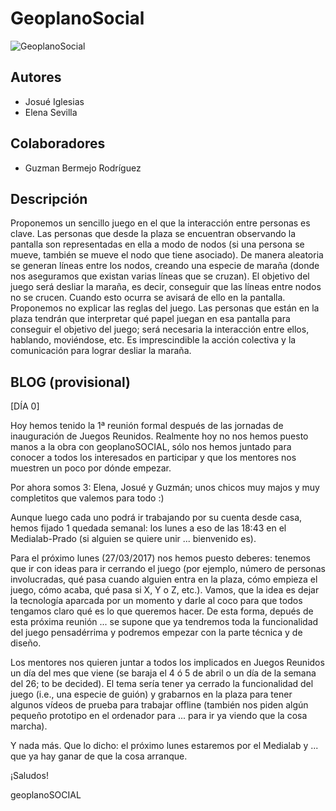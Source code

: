# GeoplanoSocial


![GeoplanoSocial](header.png)

Autores
------------
 * Josué Iglesias
 * Elena Sevilla
 
 
Colaboradores
------------
* Guzman Bermejo Rodríguez

Descripción
------------

Proponemos un sencillo juego en el que la interacción entre personas es clave. Las personas que desde la plaza se encuentran observando la pantalla son representadas en ella a modo de nodos (si una persona se mueve, también se mueve el nodo que tiene asociado). De manera aleatoria se generan líneas entre los nodos, creando una especie de maraña (donde nos aseguramos que existan varias líneas que se cruzan). El objetivo del juego será desliar la maraña, es decir, conseguir que las líneas entre nodos no se crucen. Cuando esto ocurra se avisará de ello en la pantalla. Proponemos no explicar las reglas del juego. Las personas que están en la plaza tendrán que interpretar qué papel juegan en esa pantalla para conseguir el objetivo del juego; será necesaria la interacción entre ellos, hablando, moviéndose, etc. Es imprescindible la acción colectiva y la comunicación para lograr desliar la maraña.

BLOG (provisional)
------------
[DÍA 0]

Hoy hemos tenido la 1ª reunión formal después de las jornadas de inauguración de Juegos Reunidos. Realmente hoy no nos hemos puesto manos a la obra con geoplanoSOCIAL, sólo nos hemos juntado para conocer a todos los interesados en participar y que los mentores nos muestren un poco por dónde empezar.

Por ahora somos 3: Elena, Josué y Guzmán; unos chicos muy majos y muy completitos que valemos para todo :)

Aunque luego cada uno podrá ir trabajando por su cuenta desde casa, hemos fijado 1 quedada semanal: los lunes a eso de las 18:43 en el Medialab-Prado (si alguien se quiere unir ... bienvenido es).

Para el próximo lunes (27/03/2017) nos hemos puesto deberes: tenemos que ir con ideas para ir cerrando el juego (por ejemplo, número de personas involucradas, qué pasa cuando alguien entra en la plaza, cómo empieza el juego, cómo acaba, qué pasa si X, Y o Z, etc.). Vamos, que la idea es dejar la tecnología aparcada por un momento y darle al coco para que todos tengamos claro qué es lo que queremos hacer. De esta forma, depués de esta próxima reunión ... se supone que ya tendremos toda la funcionalidad del juego pensadérrima y podremos empezar con la parte técnica y de diseño.

Los mentores nos quieren juntar a todos los implicados en Juegos Reunidos un día del mes que viene (se baraja el 4 ó 5 de abril o un día de la semana del 26; to be decided). El tema sería tener ya cerrado la funcionalidad del juego (i.e., una especie de guión) y grabarnos en la plaza para tener algunos vídeos de prueba para trabajar offline (también nos piden algún pequeño prototipo en el ordenador para ... para ir ya viendo que la cosa marcha).

Y nada más. Que lo dicho: el próximo lunes estaremos por el Medialab y ... que ya hay ganar de que la cosa arranque.

¡Saludos!

geoplanoSOCIAL
